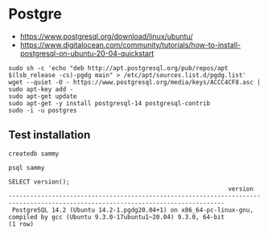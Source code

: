 # Postgre

- https://www.postgresql.org/download/linux/ubuntu/
- https://www.digitalocean.com/community/tutorials/how-to-install-postgresql-on-ubuntu-20-04-quickstart

```
sudo sh -c 'echo "deb http://apt.postgresql.org/pub/repos/apt $(lsb_release -cs)-pgdg main" > /etc/apt/sources.list.d/pgdg.list'
wget --quiet -O - https://www.postgresql.org/media/keys/ACCC4CF8.asc | sudo apt-key add -
sudo apt-get update
sudo apt-get -y install postgresql-14 postgresql-contrib
sudo -i -u postgres
```

## Test installation

```
createdb sammy

psql sammy
```

```
SELECT version();
                                                             version
----------------------------------------------------------------------------------------------------------------------------------
 PostgreSQL 14.2 (Ubuntu 14.2-1.pgdg20.04+1) on x86_64-pc-linux-gnu, compiled by gcc (Ubuntu 9.3.0-17ubuntu1~20.04) 9.3.0, 64-bit
(1 row)
```